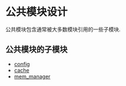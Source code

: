 # 公共模块设计
公共模块包含通常被大多数模块引用的一些子模块.

## 公共模块的子模块
- [config](config_doc.md)
- [cache]()
- [mem_manager]()